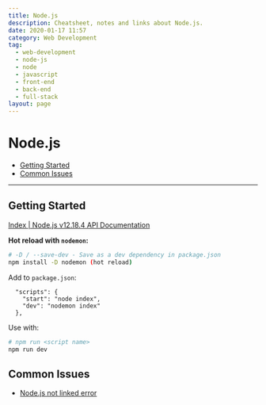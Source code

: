 ```yaml
---
title: Node.js
description: Cheatsheet, notes and links about Node.js.
date: 2020-01-17 11:57
category: Web Development
tag:
  - web-development
  - node-js
  - node
  - javascript
  - front-end
  - back-end
  - full-stack
layout: page
---
```


# Node.js

- [Getting Started](#getting-started)
- [Common Issues](#common-issues)

- - -

## Getting Started

[Index | Node.js v12.18.4 API Documentation](https://nodejs.org/dist/latest-v12.x/docs/api/)

**Hot reload with `nodemon`:**

```sh
# -D / --save-dev - Save as a dev dependency in package.json
npm install -D nodemon (hot reload)
```

Add to `package.json`:
```
  "scripts": {
    "start": "node index",
    "dev": "nodemon index"
  },
```

Use with:

```sh
# npm run <script name>
npm run dev
```

## Common Issues

* [Node.js not linked error](https://stackoverflow.com/questions/12663488/node-js-not-linked-error)
